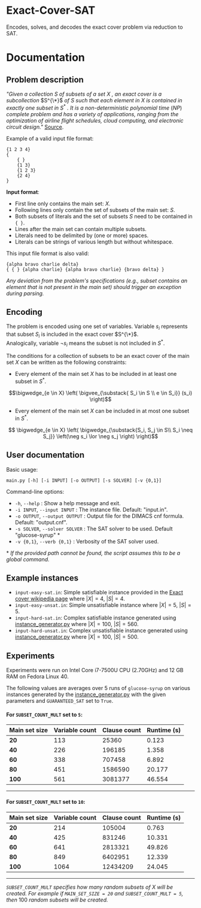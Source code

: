 # Exact-Cover-SAT
Encodes, solves, and decodes the exact cover problem via reduction to SAT.

# Documentation

## Problem description

*"Given a collection* $S$ *of subsets of a set* $X$ *, an exact cover is a subcollection* $S^{\*}$ *of* $S$ *such that each element in* $X$ *is contained in exactly one subset in* $S^*$ *.
It is a non-deterministic polynomial time* $(NP)$ *complete problem and has a variety of applications, ranging from the optimization of airline flight schedules, cloud computing, and electronic circuit design."*
[Source](https://en.wikipedia.org/wiki/Exact_cover).

Example of a valid input file format:
```
{1 2 3 4}
{
    { }
    {1 3}
    {1 2 3}
    {2 4}
}
```

**Input format**:
* First line only contains the main set: $X$.
* Following lines only contain the set of subsets of the main set: $S$.
* Both subsets of literals and the set of subsets $S$ need to be contained in `{ }`.
* Lines after the main set can contain multiple subsets.
* Literals need to be delimited by (one or more) spaces.
* Literals can be strings of various length but without whitespace.

This input file format is also valid:
```
{alpha bravo charlie delta}
{ { } {alpha charlie} {alpha bravo charlie} {bravo delta} }
```

*Any deviation from the problem's specifications (e.g., subset contains an element that is not present in the main set) should trigger an exception during parsing.*

## Encoding

The problem is encoded using one set of variables. Variable $s_i$ represents that subset $S_i$ is included in the exact cover $S^{\*}$.   
Analogically, variable $\neg s_i$ means the subset is not included in $S^*$.

The conditions for a collection of subsets to be an exact cover of the main set $X$ can be written as the following constraints:

- Every element of the main set $X$ has to be included in at least one subset in $S^*$.

```math
\bigwedge_{e \in X} \left( \bigvee_{\substack{ S_i \in S \\ e \in S_i}}  (s_i) \right)
```

- Every element of the main set $X$ can be included in at most one subset in $S^*$.

```math
     \bigwedge_{e \in X}
    \left(
        \bigwedge_{\substack{S_i, S_j \in S\\ S_i \neq S_j}} 
        \left(\neg s_i \lor \neg s_j \right) 
    \right)
```

## User documentation


Basic usage: 
```
main.py [-h] [-i INPUT] [-o OUTPUT] [-s SOLVER] [-v {0,1}]
```

Command-line options:

* `-h`, `--help` : Show a help message and exit.
* `-i INPUT`, `--input INPUT` : The instance file. Default: "input.in".
* `-o OUTPUT`, `--output OUTPUT` : Output file for the DIMACS cnf formula. Default: "output.cnf".
* `-s SOLVER`, `--solver SOLVER` : The SAT solver to be used. Default "glucose-syrup" *
*  `-v {0,1}`, `--verb {0,1}` :  Verbosity of the SAT solver used.

\* *If the provided path cannot be found, the script assumes this to be a global command.* 

## Example instances
* `input-easy-sat.in`: Simple satisfiable instance provided in the [Exact cover wikipedia page](https://en.wikipedia.org/wiki/Exact_cover) where $|X| = 4$, $|S| = 4$.
* `input-easy-unsat.in`: Simple unsatisfiable instance where $|X| = 5$, $|S| = 5$. 
* `input-hard-sat.in`: Complex satisfiable instance generated using [instance_generator.py](instance_generator.py) where $|X| = 100$, $|S| = 560$. 
* `input-hard-unsat.in`: Complex unsatisfiable instance generated using [instance_generator.py](instance_generator.py) where $|X| = 100$, $|S| = 500$.

## Experiments

Experiments were run on Intel Core i7-7500U CPU (2.70GHz) and 12 GB RAM on Fedora Linux 40.

The following values are averages over 5 runs of `glucose-syrup` on various instances generated by the [instance_generator.py](instance_generator.py) with the given parameters and `GUARANTEED_SAT` set to `True`. 

#### For `SUBSET_COUNT_MULT` set to `5`:
| **Main set size** | **Variable count** | **Clause count** | **Runtime (s)** |
|-------------------|--------------------|------------------|-----------------|
| **20**            | 113                | 25360            | 0.123           |
| **40**            | 226                | 196185           | 1.358           |
| **60**            | 338                | 707458           | 6.892           |
| **80**            | 451                | 1586590          | 20.177          |
| **100**           | 561                | 3081377          | 46.554          |

---

#### For `SUBSET_COUNT_MULT` set to `10`:
| **Main set size** | **Variable count** | **Clause count** | **Runtime (s)** |
|-------------------|--------------------|------------------|-----------------|
| **20**            | 214                | 105004           | 0.763           |
| **40**            | 425                | 831246           | 10.331          |
| **60**            | 641                | 2813321          | 49.826          |
| **80**            | 849                | 6402951          | 12.339          |
| **100**           | 1064               | 12434209         | 24.045          |

---

*`SUBSET_COUNT_MULT` specifies how many random subsets of* $X$ *will be created.
For example if `MAIN_SET_SIZE = 20` and `SUBSET_COUNT_MULT = 5`, then* $100$ *random subsets will be created.*
